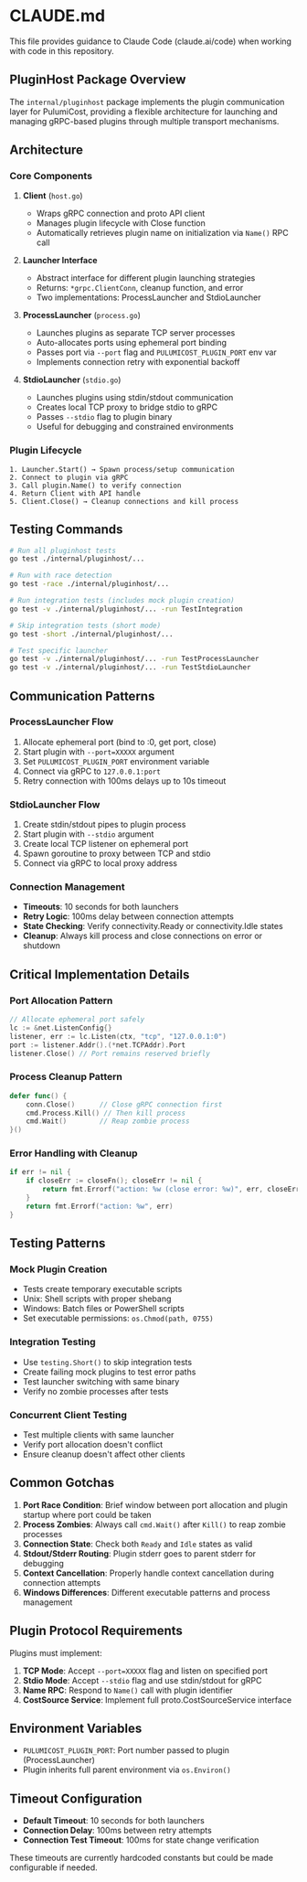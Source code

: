 # CLAUDE.md

This file provides guidance to Claude Code (claude.ai/code) when working with code in this repository.

## PluginHost Package Overview

The `internal/pluginhost` package implements the plugin communication layer for PulumiCost, providing a flexible architecture for launching and managing gRPC-based plugins through multiple transport mechanisms.

## Architecture

### Core Components

1. **Client** (`host.go`)
   - Wraps gRPC connection and proto API client
   - Manages plugin lifecycle with Close function
   - Automatically retrieves plugin name on initialization via `Name()` RPC call

2. **Launcher Interface**
   - Abstract interface for different plugin launching strategies
   - Returns: `*grpc.ClientConn`, cleanup function, and error
   - Two implementations: ProcessLauncher and StdioLauncher

3. **ProcessLauncher** (`process.go`)
   - Launches plugins as separate TCP server processes
   - Auto-allocates ports using ephemeral port binding
   - Passes port via `--port` flag and `PULUMICOST_PLUGIN_PORT` env var
   - Implements connection retry with exponential backoff

4. **StdioLauncher** (`stdio.go`)
   - Launches plugins using stdin/stdout communication
   - Creates local TCP proxy to bridge stdio to gRPC
   - Passes `--stdio` flag to plugin binary
   - Useful for debugging and constrained environments

### Plugin Lifecycle

```text
1. Launcher.Start() → Spawn process/setup communication
2. Connect to plugin via gRPC
3. Call plugin.Name() to verify connection
4. Return Client with API handle
5. Client.Close() → Cleanup connections and kill process
```

## Testing Commands

```bash
# Run all pluginhost tests
go test ./internal/pluginhost/...

# Run with race detection
go test -race ./internal/pluginhost/...

# Run integration tests (includes mock plugin creation)
go test -v ./internal/pluginhost/... -run TestIntegration

# Skip integration tests (short mode)
go test -short ./internal/pluginhost/...

# Test specific launcher
go test -v ./internal/pluginhost/... -run TestProcessLauncher
go test -v ./internal/pluginhost/... -run TestStdioLauncher
```

## Communication Patterns

### ProcessLauncher Flow

1. Allocate ephemeral port (bind to :0, get port, close)
2. Start plugin with `--port=XXXXX` argument
3. Set `PULUMICOST_PLUGIN_PORT` environment variable
4. Connect via gRPC to `127.0.0.1:port`
5. Retry connection with 100ms delays up to 10s timeout

### StdioLauncher Flow

1. Create stdin/stdout pipes to plugin process
2. Start plugin with `--stdio` argument
3. Create local TCP listener on ephemeral port
4. Spawn goroutine to proxy between TCP and stdio
5. Connect via gRPC to local proxy address

### Connection Management

- **Timeouts**: 10 seconds for both launchers
- **Retry Logic**: 100ms delay between connection attempts
- **State Checking**: Verify connectivity.Ready or connectivity.Idle states
- **Cleanup**: Always kill process and close connections on error or shutdown

## Critical Implementation Details

### Port Allocation Pattern

```go
// Allocate ephemeral port safely
lc := &net.ListenConfig{}
listener, err := lc.Listen(ctx, "tcp", "127.0.0.1:0")
port := listener.Addr().(*net.TCPAddr).Port
listener.Close() // Port remains reserved briefly
```

### Process Cleanup Pattern

```go
defer func() {
    conn.Close()      // Close gRPC connection first
    cmd.Process.Kill() // Then kill process
    cmd.Wait()        // Reap zombie process
}()
```

### Error Handling with Cleanup

```go
if err != nil {
    if closeErr := closeFn(); closeErr != nil {
        return fmt.Errorf("action: %w (close error: %w)", err, closeErr)
    }
    return fmt.Errorf("action: %w", err)
}
```

## Testing Patterns

### Mock Plugin Creation

- Tests create temporary executable scripts
- Unix: Shell scripts with proper shebang
- Windows: Batch files or PowerShell scripts
- Set executable permissions: `os.Chmod(path, 0755)`

### Integration Testing

- Use `testing.Short()` to skip integration tests
- Create failing mock plugins to test error paths
- Test launcher switching with same binary
- Verify no zombie processes after tests

### Concurrent Client Testing

- Test multiple clients with same launcher
- Verify port allocation doesn't conflict
- Ensure cleanup doesn't affect other clients

## Common Gotchas

1. **Port Race Condition**: Brief window between port allocation and plugin startup where port could be taken
2. **Process Zombies**: Always call `cmd.Wait()` after `Kill()` to reap zombie processes
3. **Connection State**: Check both `Ready` and `Idle` states as valid
4. **Stdout/Stderr Routing**: Plugin stderr goes to parent stderr for debugging
5. **Context Cancellation**: Properly handle context cancellation during connection attempts
6. **Windows Differences**: Different executable patterns and process management

## Plugin Protocol Requirements

Plugins must implement:

1. **TCP Mode**: Accept `--port=XXXXX` flag and listen on specified port
2. **Stdio Mode**: Accept `--stdio` flag and use stdin/stdout for gRPC
3. **Name RPC**: Respond to `Name()` call with plugin identifier
4. **CostSource Service**: Implement full proto.CostSourceService interface

## Environment Variables

- `PULUMICOST_PLUGIN_PORT`: Port number passed to plugin (ProcessLauncher)
- Plugin inherits full parent environment via `os.Environ()`

## Timeout Configuration

- **Default Timeout**: 10 seconds for both launchers
- **Connection Delay**: 100ms between retry attempts  
- **Connection Test Timeout**: 100ms for state change verification

These timeouts are currently hardcoded constants but could be made configurable if needed.

